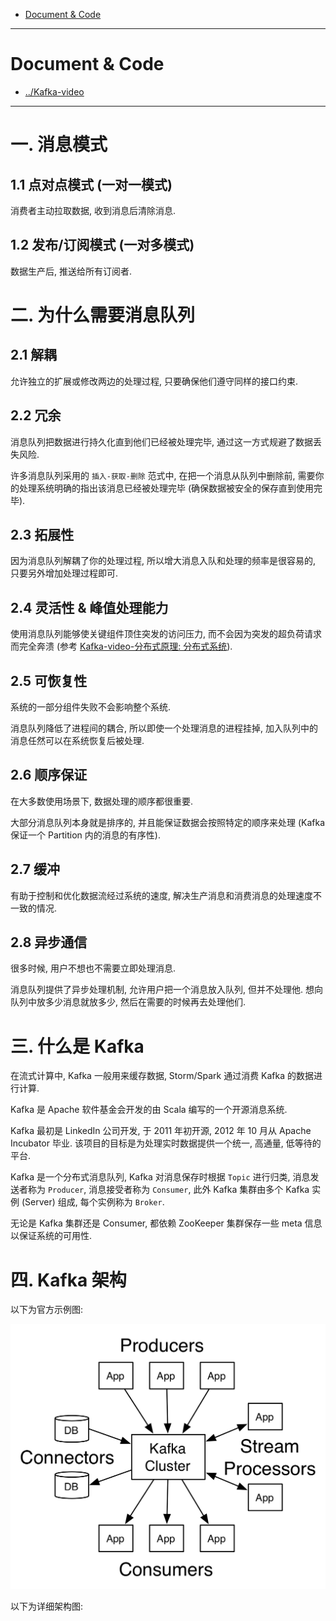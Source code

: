 
- [Document & Code](#document--code)

---

# Document & Code

- [../Kafka-video](https://github.com/zozospider/note/blob/master/stream/Kafka/Kafka-video.md)

---

# 一. 消息模式

## 1.1 点对点模式 (一对一模式)

消费者主动拉取数据, 收到消息后清除消息.

## 1.2 发布/订阅模式 (一对多模式)

数据生产后, 推送给所有订阅者.

# 二. 为什么需要消息队列

## 2.1 解耦

允许独立的扩展或修改两边的处理过程, 只要确保他们遵守同样的接口约束.

## 2.2 冗余

消息队列把数据进行持久化直到他们已经被处理完毕, 通过这一方式规避了数据丢失风险.

许多消息队列采用的 `插入-获取-删除` 范式中, 在把一个消息从队列中删除前, 需要你的处理系统明确的指出该消息已经被处理完毕 (确保数据被安全的保存直到使用完毕).

## 2.3 拓展性

因为消息队列解耦了你的处理过程, 所以增大消息入队和处理的频率是很容易的, 只要另外增加处理过程即可.

## 2.4 灵活性 & 峰值处理能力

使用消息队列能够使关键组件顶住突发的访问压力, 而不会因为突发的超负荷请求而完全奔溃 (参考 [Kafka-video-分布式原理: 分布式系统](https://github.com/zozospider/note/blob/master/stream/Kafka/Kafka-video-%E5%88%86%E5%B8%83%E5%BC%8F%E5%8E%9F%E7%90%86.md#%E4%BA%8C-%E5%88%86%E5%B8%83%E5%BC%8F%E7%B3%BB%E7%BB%9F)).

## 2.5 可恢复性

系统的一部分组件失败不会影响整个系统.

消息队列降低了进程间的耦合, 所以即使一个处理消息的进程挂掉, 加入队列中的消息任然可以在系统恢复后被处理.

## 2.6 顺序保证

在大多数使用场景下, 数据处理的顺序都很重要.

大部分消息队列本身就是排序的, 并且能保证数据会按照特定的顺序来处理 (Kafka 保证一个 Partition 内的消息的有序性).

## 2.7 缓冲

有助于控制和优化数据流经过系统的速度, 解决生产消息和消费消息的处理速度不一致的情况.

## 2.8 异步通信

很多时候, 用户不想也不需要立即处理消息.

消息队列提供了异步处理机制, 允许用户把一个消息放入队列, 但并不处理他. 想向队列中放多少消息就放多少, 然后在需要的时候再去处理他们.

# 三. 什么是 Kafka

在流式计算中, Kafka 一般用来缓存数据, Storm/Spark 通过消费 Kafka 的数据进行计算.

Kafka 是 Apache 软件基金会开发的由 Scala 编写的一个开源消息系统.

Kafka 最初是 LinkedIn 公司开发, 于 2011 年初开源, 2012 年 10 月从 Apache Incubator 毕业. 该项目的目标是为处理实时数据提供一个统一, 高通量, 低等待的平台.

Kafka 是一个分布式消息队列, Kafka 对消息保存时根据 `Topic` 进行归类, 消息发送者称为 `Producer`, 消息接受者称为 `Consumer`, 此外 Kafka 集群由多个 Kafka 实例 (Server) 组成, 每个实例称为 `Broker`.

无论是 Kafka 集群还是 Consumer, 都依赖 ZooKeeper 集群保存一些 meta 信息以保证系统的可用性.

# 四. Kafka 架构

以下为官方示例图:

![image](https://raw.githubusercontent.com/zozospider/note/master/stream/Kafka/Kafka-video-Kafka%E4%BB%8B%E7%BB%8D/kafka-apis.png)

以下为详细架构图:

